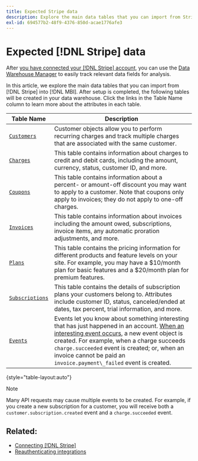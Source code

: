 ```yaml
---
title: Expected Stripe data
description: Explore the main data tables that you can import from Stripe into [!DNL MBI].
exl-id: 694577b2-48f9-4376-850d-acae1776afe3
---
```

# Expected [!DNL Stripe] data

After [you have connected your [!DNL Stripe] account](../integrations/stripe.md), you can use the [Data Warehouse Manager](../../../data-analyst/data-warehouse-mgr/tour-dwm.md) to easily track relevant data fields for analysis.

In this article, we explore the main data tables that you can import from [!DNL Stripe] into [!DNL MBI]. After setup is completed, the following tables will be created in your data warehouse. Click the links in the Table Name column to learn more about the attributes in each table.

| **Table Name** | **Description** |
|-----|-----|
| [`Customers`](https://stripe.com/docs/api/curl#customer_object) | Customer objects allow you to perform recurring charges and track multiple charges that are associated with the same customer. |
| [`Charges`](https://stripe.com/docs/api/curl#charge_object) | This table contains information about charges to credit and debit cards, including the amount, currency, status, customer ID, and more. |
| [`Coupons`](https://stripe.com/docs/api/curl#coupon_object) | This table contains information about a percent- or amount-off discount you may want to apply to a customer. Note that coupons only apply to invoices; they do not apply to one-off charges. |
| [`Invoices`](https://stripe.com/docs/api/curl#invoice_object) | This table contains information about invoices including the amount owed, subscriptions, invoice items, any automatic proration adjustments, and more. |
| [`Plans`](https://stripe.com/docs/api/curl#plan_object) | This table contains the pricing information for different products and feature levels on your site. For example, you may have a $10/month plan for basic features and a $20/month plan for premium features. |
| [`Subscriptions`](https://stripe.com/docs/api/curl#subscription_object) | This table contains the details of subscription plans your customers belong to. Attributes include customer ID, status, canceled/ended at dates, tax percent, trial information, and more. |
| [`Events`](https://stripe.com/docs/api/curl#event_object) | Events let you know about something interesting that has just happened in an account. [When an interesting event occurs](https://stripe.com/docs/api/curl#event_types), a new event object is created. For example, when a charge succeeds `charge.succeeded` event is created; or, when an invoice cannot be paid an `invoice.payment\_failed` event is created. |

{style="table-layout:auto"}

>[!NOTE]
>
>Many API requests may cause multiple events to be created. For example, if you create a new subscription for a customer, you will receive both a `customer.subscription.created` event and a  `charge.succeeded` event.

## Related:

* [Connecting [!DNL Stripe]](../integrations/stripe.md)
* [Reauthenticating integrations](https://support.magento.com/hc/en-us/articles/360016733151)
